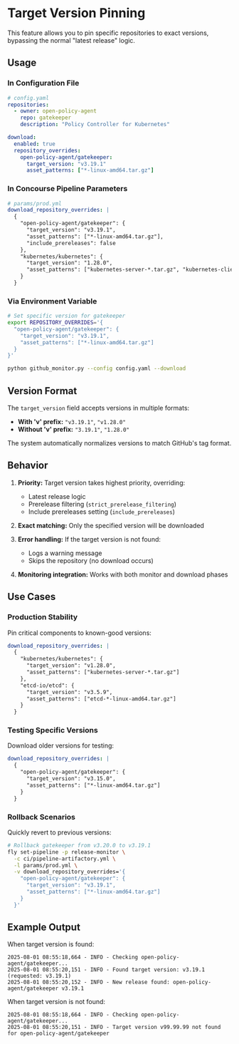 # Target Version Pinning

This feature allows you to pin specific repositories to exact versions, bypassing the normal "latest release" logic.

## Usage

### In Configuration File

```yaml
# config.yaml
repositories:
  - owner: open-policy-agent
    repo: gatekeeper
    description: "Policy Controller for Kubernetes"

download:
  enabled: true
  repository_overrides:
    open-policy-agent/gatekeeper:
      target_version: "v3.19.1"
      asset_patterns: ["*-linux-amd64.tar.gz"]
```

### In Concourse Pipeline Parameters

```yaml
# params/prod.yml
download_repository_overrides: |
  {
    "open-policy-agent/gatekeeper": {
      "target_version": "v3.19.1",
      "asset_patterns": ["*-linux-amd64.tar.gz"],
      "include_prereleases": false
    },
    "kubernetes/kubernetes": {
      "target_version": "1.28.0",
      "asset_patterns": ["kubernetes-server-*.tar.gz", "kubernetes-client-*.tar.gz"]
    }
  }
```

### Via Environment Variable

```bash
# Set specific version for gatekeeper
export REPOSITORY_OVERRIDES='{
  "open-policy-agent/gatekeeper": {
    "target_version": "v3.19.1",
    "asset_patterns": ["*-linux-amd64.tar.gz"]
  }
}'

python github_monitor.py --config config.yaml --download
```

## Version Format

The `target_version` field accepts versions in multiple formats:

- **With 'v' prefix:** `"v3.19.1"`, `"v1.28.0"`
- **Without 'v' prefix:** `"3.19.1"`, `"1.28.0"`

The system automatically normalizes versions to match GitHub's tag format.

## Behavior

1. **Priority:** Target version takes highest priority, overriding:
   - Latest release logic
   - Prerelease filtering (`strict_prerelease_filtering`)
   - Include prereleases setting (`include_prereleases`)

2. **Exact matching:** Only the specified version will be downloaded

3. **Error handling:** If the target version is not found:
   - Logs a warning message
   - Skips the repository (no download occurs)

4. **Monitoring integration:** Works with both monitor and download phases

## Use Cases

### Production Stability

Pin critical components to known-good versions:

```yaml
download_repository_overrides: |
  {
    "kubernetes/kubernetes": {
      "target_version": "v1.28.0",
      "asset_patterns": ["kubernetes-server-*.tar.gz"]
    },
    "etcd-io/etcd": {
      "target_version": "v3.5.9",
      "asset_patterns": ["etcd-*-linux-amd64.tar.gz"]
    }
  }
```

### Testing Specific Versions

Download older versions for testing:

```yaml
download_repository_overrides: |
  {
    "open-policy-agent/gatekeeper": {
      "target_version": "v3.15.0",
      "asset_patterns": ["*-linux-amd64.tar.gz"]
    }
  }
```

### Rollback Scenarios

Quickly revert to previous versions:

```bash
# Rollback gatekeeper from v3.20.0 to v3.19.1
fly set-pipeline -p release-monitor \
  -c ci/pipeline-artifactory.yml \
  -l params/prod.yml \
  -v download_repository_overrides='{
    "open-policy-agent/gatekeeper": {
      "target_version": "v3.19.1",
      "asset_patterns": ["*-linux-amd64.tar.gz"]
    }
  }'
```

## Example Output

When target version is found:

```
2025-08-01 08:55:18,664 - INFO - Checking open-policy-agent/gatekeeper...
2025-08-01 08:55:20,151 - INFO - Found target version: v3.19.1 (requested: v3.19.1)
2025-08-01 08:55:20,152 - INFO - New release found: open-policy-agent/gatekeeper v3.19.1
```

When target version is not found:

```
2025-08-01 08:55:18,664 - INFO - Checking open-policy-agent/gatekeeper...
2025-08-01 08:55:20,151 - INFO - Target version v99.99.99 not found for open-policy-agent/gatekeeper
```
